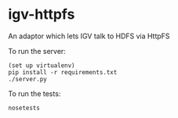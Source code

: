 igv-httpfs
==========

An adaptor which lets IGV talk to HDFS via HttpFS

To run the server:

    (set up virtualenv)
    pip install -r requirements.txt
    ./server.py

To run the tests:

    nosetests

